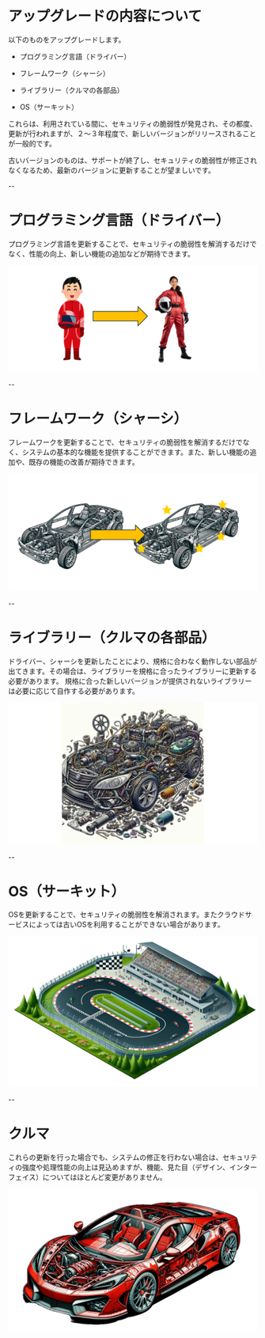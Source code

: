  # アップグレードの内容について
 
以下のものをアップグレードします。

- プログラミング言語（ドライバー）

- フレームワーク（シャーシ）

- ライブラリー（クルマの各部品）

- OS（サーキット）

これらは、利用されている間に、セキュリティの脆弱性が発見され、その都度、更新が行われますが、２〜３年程度で、新しいバージョンがリリースされることが一般的です。

古いバージョンのものは、サポートが終了し、セキュリティの脆弱性が修正されなくなるため、最新のバージョンに更新することが望ましいです。

--

# プログラミング言語（ドライバー）

プログラミング言語を更新することで、セキュリティの脆弱性を解消するだけでなく、性能の向上、新しい機能の追加などが期待できます。

![イラスト4](/images/image09.png)

--

# フレームワーク（シャーシ）

フレームワークを更新することで、セキュリティの脆弱性を解消するだけでなく、システムの基本的な機能を提供することができます。また、新しい機能の追加や、既存の機能の改善が期待できます。

![イラスト4](/images/image08.png)

--

# ライブラリー（クルマの各部品）

ドライバー、シャーシを更新したことにより、規格に合わなく動作しない部品が出てきます。その場合は、ライブラリーを規格に合ったライブラリーに更新する必要があります。
規格に合った新しいバージョンが提供されないライブラリーは必要に応じて自作する必要があります。

![イラスト4](/images/image10.png)

--

# OS（サーキット）

OSを更新することで、セキュリティの脆弱性を解消されます。またクラウドサービスによっては古いOSを利用することができない場合があります。

![イラスト4](/images/image03.png)

--

# クルマ

これらの更新を行った場合でも、システムの修正を行わない場合は、セキュリティの強度や処理性能の向上は見込めますが、機能、見た目（デザイン、インターフェイス）についてはほとんど変更がありません。

![イラスト4](/images/image04.png)
